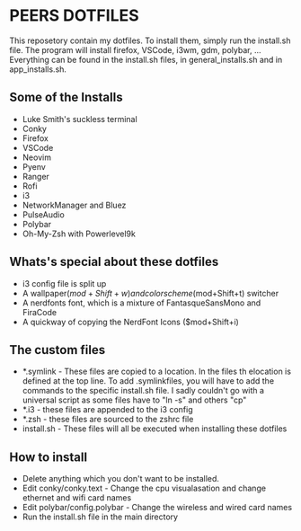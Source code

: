 # PEERS DOTFILES

This reposetory contain my dotfiles. To install them, simply run the install.sh
file. The program will install firefox, VSCode, i3wm, gdm, polybar, ...
Everything can be found in the install.sh files, in general_installs.sh and in
app_installs.sh.

## Some of the Installs
- Luke Smith's suckless terminal
- Conky
- Firefox
- VSCode
- Neovim
- Pyenv
- Ranger
- Rofi
- i3
- NetworkManager and Bluez
- PulseAudio
- Polybar
- Oh-My-Zsh with Powerlevel9k

## Whats's special about these dotfiles
- i3 config file is split up
- A wallpaper($mod+Shift+w) and colorscheme($mod+Shift+t) switcher
- A nerdfonts font, which is a mixture of FantasqueSansMono and FiraCode
- A quickway of copying the NerdFont Icons ($mod+Shift+i)

## The custom files
- \*.symlink - These files are copied to a location. In the files th elocation is defined at the top line. To add .symlinkfiles, you will have to add the commands to the specific install.sh file. I sadly couldn't go with a universal script as some files have to "ln -s" and others "cp"
- \*.i3 - these files are appended to the i3 config
- \*.zsh - these files are sourced to the zshrc file
- install.sh - These files will all be executed when installing these dotfiles

## How to install
- Delete anything which you don't want to be installed.
- Edit conky/conky.text - Change the cpu visualasation and change ethernet and wifi card names
- Edit polybar/config.polybar - Change the wireless and wired card names
- Run the install.sh file in the main directory 
